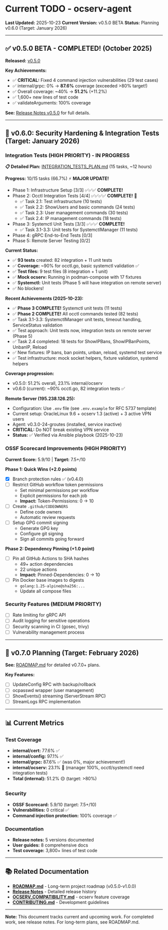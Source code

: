 # Current TODO - ocserv-agent

**Last Updated:** 2025-10-23
**Current Version:** v0.5.0 BETA
**Status:** Planning v0.6.0 (Target: January 2026)

---

## ✅ v0.5.0 BETA - COMPLETED! (October 2025)

**Released:** [v0.5.0](https://github.com/dantte-lp/ocserv-agent/releases/tag/v0.5.0)

**Key Achievements:**
- ✅ **CRITICAL:** Fixed 4 command injection vulnerabilities (29 test cases)
- ✅ internal/grpc: 0% → **87.6%** coverage (exceeded >80% target!)
- ✅ Overall coverage: ~40% → **51.2%** (+11.2%)
- ✅ 1,600+ new lines of test code
- ✅ validateArguments: 100% coverage

**See:** [Release Notes v0.5.0](../releases/v0.5.0.md) for full details.

---

## 🚀 v0.6.0: Security Hardening & Integration Tests (Target: January 2026)

### Integration Tests (HIGH PRIORITY) - IN PROGRESS

**📋 Detailed Plan:** [INTEGRATION_TESTS_PLAN.md](INTEGRATION_TESTS_PLAN.md) (15 tasks, ~12 hours)

**Progress:** 10/15 tasks (66.7%) ⚡ **MAJOR UPDATE!**
- Phase 1: Infrastructure Setup [3/3] ✅✅✅ **COMPLETE!**
- Phase 2: Occtl Integration Tests [4/4] ✅✅✅✅ **COMPLETE!** 🎉
  - ✅ Task 2.1: Test infrastructure (10 tests)
  - ✅ Task 2.2: ShowUsers and basic commands (24 tests)
  - ✅ Task 2.3: User management commands (30 tests)
  - ✅ Task 2.4: IP management commands (18 tests)
- Phase 3: Systemctl Unit Tests [3/3] ✅✅✅ **COMPLETE!**
  - ✅ Task 3.1-3.3: Unit tests for SystemctlManager (11 tests)
- Phase 4: gRPC End-to-End Tests [0/3]
- Phase 5: Remote Server Testing [0/2]

**Current Status:**
- ✅ **93 tests** created: 82 integration + 11 unit tests
- ✅ **Coverage:** ~90% for occtl.go, basic systemctl validation ✅
- ✅ **Test files:** 9 test files (8 integration + 1 unit)
- ✅ **Mock ocserv:** Running in podman-compose with 17 fixtures
- ✅ **Systemctl:** Unit tests (Phase 5 will have integration on remote server)
- ✅ No blockers!

**Recent Achievements (2025-10-23):**
- ✅ **Phase 3 COMPLETE!** Systemctl unit tests (11 tests)
- ✅ **Phase 2 COMPLETE!** All occtl commands tested (82 tests)
- ✅ Task 3.1-3.3: SystemctlManager unit tests, timeout handling, ServiceStatus validation
- ✅ Test approach: Unit tests now, integration tests on remote server (Phase 5)
- ✅ Task 2.4 completed: 18 tests for ShowIPBans, ShowIPBanPoints, UnbanIP, Reload
- ✅ New fixtures: IP bans, ban points, unban, reload, systemd test service
- ✅ Test infrastructure: mock socket helpers, fixture validation, systemd helpers

**Coverage progression:**
- v0.5.0: 51.2% overall, 23.1% internal/ocserv
- v0.6.0 (current): ~90% occtl.go, 82 integration tests ✅

**Remote Server (195.238.126.25):**
- Configuration: Use `.env` file (see `.env.example` for RFC 5737 template)
- Current setup: OracleLinux 9.6 + ocserv 1.3 (active) + 3 active VPN users
- Agent: v0.3.0-24-groutes (installed, service inactive)
- **CRITICAL:** Do NOT break existing VPN service
- **Status:** ✅ Verified via Ansible playbook (2025-10-23)

### OSSF Scorecard Improvements (HIGH PRIORITY)

**Current Score:** 5.9/10 | **Target:** 7.5+/10

**Phase 1: Quick Wins (+2.0 points)**
- [x] Branch protection rules ✅ (v0.4.0)
- [ ] Restrict GitHub workflow token permissions
  - Set minimal permissions per workflow
  - Explicit permissions for each job
  - **Impact:** Token-Permissions: 0 → 10
- [ ] Create `.github/CODEOWNERS`
  - Define code owners
  - Automatic review requests
- [ ] Setup GPG commit signing
  - Generate GPG key
  - Configure git signing
  - Sign all commits going forward

**Phase 2: Dependency Pinning (+1.0 point)**
- [ ] Pin all GitHub Actions to SHA hashes
  - 49+ action dependencies
  - 22 unique actions
  - **Impact:** Pinned-Dependencies: 0 → 10
- [ ] Pin Docker base images to digests
  - `golang:1.25-alpine@sha256:...`
  - Update all compose files

### Security Features (MEDIUM PRIORITY)

- [ ] Rate limiting for gRPC API
- [ ] Audit logging for sensitive operations
- [ ] Security scanning in CI (gosec, trivy)
- [ ] Vulnerability management process

---

## 🔮 v0.7.0 Planning (Target: February 2026)

**See:** [ROADMAP.md](../../ROADMAP.md) for detailed v0.7.0+ plans.

**Key Features:**
- [ ] UpdateConfig RPC with backup/rollback
- [ ] ocpasswd wrapper (user management)
- [ ] ShowEvents() streaming (ServerStream RPC)
- [ ] StreamLogs RPC implementation

---

## 📊 Current Metrics

### Test Coverage
- **internal/cert:** 77.6% ✅
- **internal/config:** 97.1% ✅
- **internal/grpc:** 87.6% ✅ (was 0%, major achievement!)
- **internal/ocserv:** 23.1% 🔴 (manager 100%, occtl/systemctl need integration tests)
- **Total (internal):** 51.2% 🟡 (target: >80%)

### Security
- **OSSF Scorecard:** 5.9/10 (target: 7.5+/10)
- **Vulnerabilities:** 0 critical ✅
- **Command injection protection:** 100% coverage ✅

### Documentation
- **Release notes:** 5 versions documented
- **User guides:** 8 comprehensive docs
- **Test coverage:** 3,800+ lines of test code

---

## 📚 Related Documentation

- **[ROADMAP.md](../../ROADMAP.md)** - Long-term project roadmap (v0.5.0-v1.0.0)
- **[Release Notes](../releases/)** - Detailed release history
- **[OCSERV_COMPATIBILITY.md](OCSERV_COMPATIBILITY.md)** - ocserv feature coverage
- **[CONTRIBUTING.md](../../.github/CONTRIBUTING.md)** - Development guidelines

---

**Note:** This document tracks current and upcoming work. For completed work, see release notes. For long-term plans, see ROADMAP.md.
